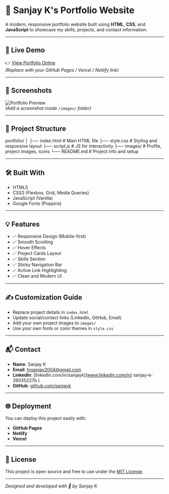 # 💼 Sanjay K's Portfolio Website

A modern, responsive portfolio website built using **HTML**, **CSS**, and **JavaScript** to showcase my skills, projects, and contact information.

---

## 🚀 Live Demo

👉 [View Portfolio Online](file:///C:/Users/tnsan/Desktop/portfolio/index.html)  
_(Replace with your GitHub Pages / Vercel / Netlify link)_

---

## 📸 Screenshots

![Portfolio Preview](images/portfolio-preview.png)  
_(Add a screenshot inside `/images/` folder)_

---

## 📁 Project Structure

portfolio/
│
├── index.html # Main HTML file
├── style.css # Styling and responsive layout
├── script.js # JS for interactivity
├── images/ # Profile, project images, icons
└── README.md # Project info and setup


---

## 🛠️ Built With

- HTML5
- CSS3 (Flexbox, Grid, Media Queries)
- JavaScript (Vanilla)
- Google Fonts (Poppins)

---

## 💡 Features

- ✅ Responsive Design (Mobile-first)
- ✅ Smooth Scrolling
- ✅ Hover Effects
- ✅ Project Cards Layout
- ✅ Skills Section
- ✅ Sticky Navigation Bar
- ✅ Active Link Highlighting
- ✅ Clean and Modern UI

---

## ✍️ Customization Guide

- Replace project details in `index.html`
- Update social/contact links (LinkedIn, GitHub, Email)
- Add your own project images to `images/`
- Use your own fonts or color themes in `style.css`

---

## 📬 Contact

- **Name**: Sanjay K  
- **Email**: [tnsanjay2004@gmail.com](tnsanjay2004@gmail.com)  
- **LinkedIn**: [linkedin.com/in/sanjayk](www.linkedin.com/in/
sanjay-k-39035227b
)  
- **GitHub**: [github.com/sanjayk](https://github.com/sanjayk444)

---

## 🌐 Deployment

You can deploy this project easily with:

- **GitHub Pages**
- **Netlify**
- **Vercel**

---

## 📄 License

This project is open source and free to use under the [MIT License](LICENSE).

---

_Designed and developed with 💙 by Sanjay K_
